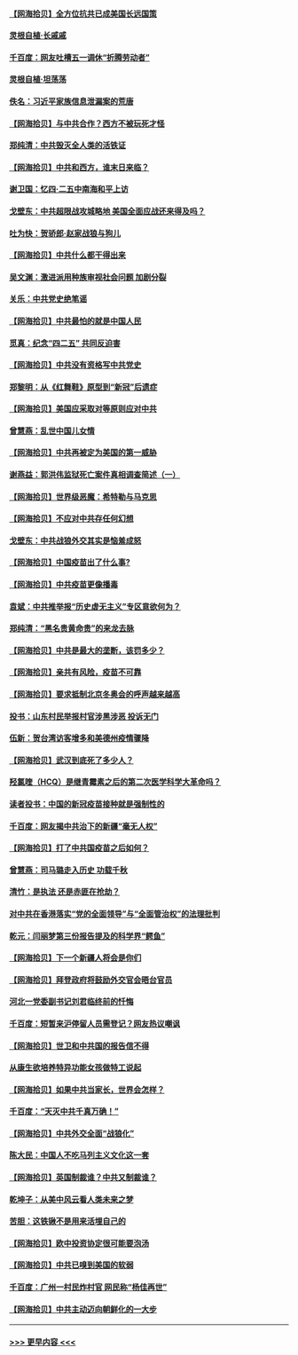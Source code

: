 #### [【网海拾贝】全方位抗共已成美国长远国策](../pages/nsc993/n12906878.md?t=04270402) 
#### [灵根自植‧长戚戚](../pages/nsc993/n12905585.md?t=04270402) 
#### [千百度：网友吐槽五一调休“折腾劳动者”](../pages/nsc993/n12905934.md?t=04270402) 
#### [灵根自植‧坦荡荡](../pages/nsc993/n12905562.md?t=04270402) 
#### [佚名：习近平家族信息泄漏案的荒唐](../pages/nsc993/n12904705.md?t=04270402) 
#### [【网海拾贝】与中共合作？西方不被玩死才怪](../pages/nsc993/n12903873.md?t=04270402) 
#### [郑纯清：中共毁灭全人类的活铁证](../pages/nsc993/n12903785.md?t=04270402) 
#### [【网海拾贝】中共和西方，谁末日来临？](../pages/nsc993/n12903482.md?t=04270402) 
#### [谢卫国：忆四‧二五中南海和平上访](../pages/nsc993/n12902192.md?t=04270402) 
#### [戈壁东：中共超限战攻城略地 美国全面应战还来得及吗？](../pages/nsc993/n12902297.md?t=04270402) 
#### [吐为快：贺骄郎‧赵家战狼与狗儿](../pages/nsc993/n12902280.md?t=04270402) 
#### [【网海拾贝】中共什么都干得出来](../pages/nsc993/n12897500.md?t=04270402) 
#### [吴文渊：激进派用种族审视社会问题 加剧分裂](../pages/nsc993/n12893881.md?t=04270402) 
#### [关乐：中共党史绝笔谣](../pages/nsc993/n12897270.md?t=04270402) 
#### [【网海拾贝】中共最怕的就是中国人民](../pages/nsc993/n12894705.md?t=04270402) 
#### [觅真：纪念“四二五” 共同反迫害](../pages/nsc993/n12894553.md?t=04270402) 
#### [【网海拾贝】中共没有资格写中共党史](../pages/nsc993/n12892231.md?t=04270402) 
#### [郑黎明：从《红舞鞋》原型到“新冠”后遗症](../pages/nsc993/n12890469.md?t=04270402) 
#### [【网海拾贝】美国应采取对等原则应对中共](../pages/nsc993/n12889176.md?t=04270402) 
#### [曾慧燕：乱世中国儿女情](../pages/nsc993/n12887931.md?t=04270402) 
#### [【网海拾贝】中共再被定为美国的第一威胁](../pages/nsc993/n12887580.md?t=04270402) 
#### [谢燕益：郭洪伟监狱死亡案件真相调查简述（一）](../pages/nsc993/n12885648.md?t=04270402) 
#### [【网海拾贝】世界级恶魔：希特勒与马克思](../pages/nsc993/n12884062.md?t=04270402) 
#### [【网海拾贝】不应对中共存任何幻想](../pages/nsc993/n12881460.md?t=04270402) 
#### [戈壁东：中共战狼外交其实是恼羞成怒](../pages/nsc993/n12880392.md?t=04270402) 
#### [【网海拾贝】中国疫苗出了什么事?](../pages/nsc993/n12879124.md?t=04270402) 
#### [【网海拾贝】中共疫苗更像播毒](../pages/nsc993/n12876631.md?t=04270402) 
#### [袁斌：中共推举报“历史虚无主义”专区意欲何为？](../pages/nsc993/n12876530.md?t=04270402) 
#### [郑纯清：“黑名贵黄命贵”的来龙去脉](../pages/nsc993/n12875589.md?t=04270402) 
#### [【网海拾贝】中共是最大的垄断，该罚多少？](../pages/nsc993/n12874006.md?t=04270402) 
#### [【网海拾贝】亲共有风险，疫苗不可靠](../pages/nsc993/n12872224.md?t=04270402) 
#### [【网海拾贝】要求抵制北京冬奥会的呼声越来越高](../pages/nsc993/n12868962.md?t=04270402) 
#### [投书：山东村民举报村官涉黑涉恶 投诉无门](../pages/nsc993/n12869726.md?t=04270402) 
#### [伍新：贺台湾访客增多和美德州疫情骤降](../pages/nsc993/n12865651.md?t=04270402) 
#### [【网海拾贝】武汉到底死了多少人？](../pages/nsc993/n12863707.md?t=04270402) 
#### [羟氯喹（HCQ）是继青霉素之后的第二次医学科学大革命吗？](../pages/nsc993/n12638564.md?t=04270402) 
#### [读者投书：中国的新冠疫苗接种就是强制性的](../pages/nsc993/n12859932.md?t=04270402) 
#### [千百度：网友揭中共治下的新疆“毫无人权”](../pages/nsc993/n12858385.md?t=04270402) 
#### [【网海拾贝】打了中共国疫苗之后如何？](../pages/nsc993/n12857866.md?t=04270402) 
#### [曾慧燕：司马璐走入历史 功载千秋](../pages/nsc993/n12856996.md?t=04270402) 
#### [清竹：是执法 还是赤匪在抢劫？](../pages/nsc993/n12856952.md?t=04270402) 
#### [对中共在香港落实“党的全面领导”与“全面管治权”的法理批判](../pages/nsc993/n12856929.md?t=04270402) 
#### [乾元：闫丽梦第三份报告提及的科学界“鳄鱼”](../pages/nsc993/n12855985.md?t=04270402) 
#### [【网海拾贝】下一个新疆人将会是你们](../pages/nsc993/n12855864.md?t=04270402) 
#### [【网海拾贝】拜登政府将鼓励外交官会晤台官员](../pages/nsc993/n12853615.md?t=04270402) 
#### [河北一党委副书记刘君临终前的忏悔](../pages/nsc993/n12849420.md?t=04270402) 
#### [千百度：短暂来沪停留人员需登记？网友热议嘲讽](../pages/nsc993/n12853497.md?t=04270402) 
#### [【网海拾贝】世卫和中共国的报告信不得](../pages/nsc993/n12850902.md?t=04270402) 
#### [从康生欲培养特异功能女孩做特工说起](../pages/nsc993/n12849289.md?t=04270402) 
#### [【网海拾贝】如果中共当家长，世界会怎样？](../pages/nsc993/n12848436.md?t=04270402) 
#### [千百度：“天灭中共千真万确！”](../pages/nsc993/n12845659.md?t=04270402) 
#### [【网海拾贝】中共外交全面“战狼化”](../pages/nsc993/n12845607.md?t=04270402) 
#### [陈大民：中国人不吃马列主义文化这一套](../pages/nsc993/n12842496.md?t=04270402) 
#### [【网海拾贝】英国制裁谁？中共又制裁谁？](../pages/nsc993/n12840909.md?t=04270402) 
#### [乾坤子：从美中风云看人类未来之梦](../pages/nsc993/n12840590.md?t=04270402) 
#### [苦胆：这铁锹不是用来活埋自己的](../pages/nsc993/n12839512.md?t=04270402) 
#### [【网海拾贝】欧中投资协定很可能要泡汤](../pages/nsc993/n12835122.md?t=04270402) 
#### [【网海拾贝】中共已嗅到美国的软弱](../pages/nsc993/n12832411.md?t=04270402) 
#### [千百度：广州一村民炸村官 网民称“杨佳再世”](../pages/nsc993/n12832380.md?t=04270402) 
#### [【网海拾贝】中共主动迈向朝鲜化的一大步](../pages/nsc993/n12829887.md?t=04270402) 

----
#### [ >>> 更早内容 <<< ](../indexes/nsc993-earlier.md)
